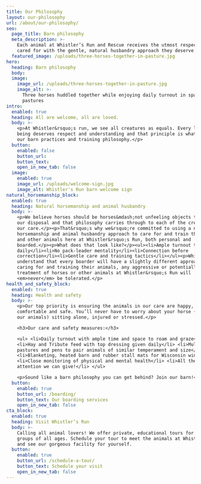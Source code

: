 ```yaml
---
title: Our Philosophy
layout: our-philosophy
url: /about/our-philosophy/
seo:
  page_title: Barn philosophy
  meta_description: >-
    Each animal at Whistler’s Run and Rescue receives the utmost respect and is
    cared for with the gentle, natural husbandry approach they deserve.
  featured_image: /uploads/three-horses-together-in-pasture.jpg
hero:
  heading: Barn philosophy
  body:
  image:
    image_url: /uploads/three-horses-together-in-pasture.jpg
    image_alt: >-
      Three horses huddled together while enjoying daily turnout in spacious
      pastures
intro:
  enabled: true
  heading: All are welcome, all are loved.
  body: >-
    <p>At Whistler&rsquo;s run, we see all creatures as equals. Every living
    being deserves respect and understanding and that principle is what guides
    our barn practices and training philosophy.</p>
  button:
    enabled: false
    button_url:
    button_text:
    open_in_new_tab: false
  image:
    enabled: true
    image_url: /uploads/welcome-sign.jpg
    image_alt: Whistler's Run barn welcome sign
natural_horsemanship_block:
  enabled: true
  heading: Natural horsemanship and animal husbandry
  body: >-
    <p>We believe horses should be horses&mdash;not unfeeling objects to use at
    our disposal and that philosophy carries through to each of the creatures in
    our care.</p><p>That&rsquo;s why we&rsquo;re committed to using a natural
    horsemanship and animal husbandry approach to care for and train the horses
    and other animals here at Whistler&rsquo;s Run, both personal and
    boarded.</p><p>What does that look like?</p><ul><li>Ample turnout time
    daily</li><li>No pack-leader mentality</li><li>Connection before
    correction</li><li>Gentle care and training tactics</li></ul><p>While we
    understand that every boarder will have a slightly different approach to
    caring for and training their animals, any aggressive or potentially harmful
    treatment of horses or other animals at Whistler&rsquo;s Run will
    <em>never</em> be tolerated.</p>
health_and_safety_block:
  enabled: true
  heading: Health and safety
  body: >-
    <p>Our top priority is ensuring the animals in our care are happy,
    comfortable and safe. You’ll never have to worry about your horse (or any of
    our animals) sitting alone, injured or stressed.</p>

    <h3>Our care and safety measures:</h3>

    <ul> <li>Daily turnout with ample time and space to roam and graze</li>
    <li>Hay and Tribute feed with top dressing given daily</li> <li>Multiple
    pastures and pens to pair animals of similar temperament and size</li>
    <li>Blanketing, heated barn and rubber stall mats for Wisconsin winters</li>
    <li>Close monitoring of physical and mental health</li> <li>All the love and
    attention we can give!</li> </ul>

    <p>Sound like a barn philosophy you can get behind? Join our barn!</p>
  button:
    enabled: true
    button_url: /boarding/
    button_text: Our boarding services
    open_in_new_tab: false
cta_block:
  enabled: true
  heading: Visit Whistler’s Run
  body: >-
    Calling all animal lovers! We offer private, educational tours for small
    groups of all ages. Schedule your tour to meet the animals at Whistler’s Run
    and see our gorgeous facility for yourself.
  button:
    enabled: true
    button_url: /schedule-a-tour/
    button_text: Schedule your visit
    open_in_new_tab: false
---
```

